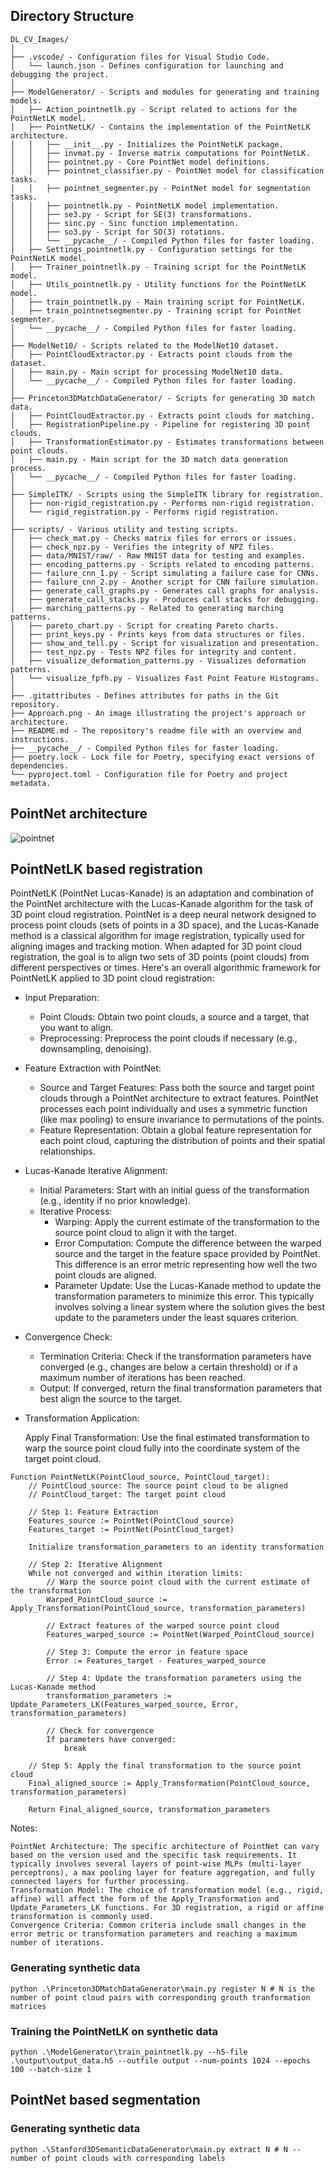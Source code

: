 ## Directory Structure

```
DL_CV_Images/
│
├── .vscode/ - Configuration files for Visual Studio Code.
│   └── launch.json - Defines configuration for launching and debugging the project.
│
├── ModelGenerator/ - Scripts and modules for generating and training models.
│   ├── Action_pointnetlk.py - Script related to actions for the PointNetLK model.
│   ├── PointNetLK/ - Contains the implementation of the PointNetLK architecture.
│   │   ├── __init__.py - Initializes the PointNetLK package.
│   │   ├── invmat.py - Inverse matrix computations for PointNetLK.
│   │   ├── pointnet.py - Core PointNet model definitions.
│   │   ├── pointnet_classifier.py - PointNet model for classification tasks.
│   │   ├── pointnet_segmenter.py - PointNet model for segmentation tasks.
│   │   ├── pointnetlk.py - PointNetLK model implementation.
│   │   ├── se3.py - Script for SE(3) transformations.
│   │   ├── sinc.py - Sinc function implementation.
│   │   ├── so3.py - Script for SO(3) rotations.
│   │   └── __pycache__/ - Compiled Python files for faster loading.
│   ├── Settings_pointnetlk.py - Configuration settings for the PointNetLK model.
│   ├── Trainer_pointnetlk.py - Training script for the PointNetLK model.
│   ├── Utils_pointnetlk.py - Utility functions for the PointNetLK model.
│   ├── train_pointnetlk.py - Main training script for PointNetLK.
│   ├── train_pointnetsegmenter.py - Training script for PointNet segmenter.
│   └── __pycache__/ - Compiled Python files for faster loading.
│
├── ModelNet10/ - Scripts related to the ModelNet10 dataset.
│   ├── PointCloudExtractor.py - Extracts point clouds from the dataset.
│   ├── main.py - Main script for processing ModelNet10 data.
│   └── __pycache__/ - Compiled Python files for faster loading.
│
├── Princeton3DMatchDataGenerator/ - Scripts for generating 3D match data.
│   ├── PointCloudExtractor.py - Extracts point clouds for matching.
│   ├── RegistrationPipeline.py - Pipeline for registering 3D point clouds.
│   ├── TransformationEstimator.py - Estimates transformations between point clouds.
│   ├── main.py - Main script for the 3D match data generation process.
│   └── __pycache__/ - Compiled Python files for faster loading.
│
├── SimpleITK/ - Scripts using the SimpleITK library for registration.
│   ├── non-rigid_registration.py - Performs non-rigid registration.
│   └── rigid_registration.py - Performs rigid registration.
│
├── scripts/ - Various utility and testing scripts.
│   ├── check_mat.py - Checks matrix files for errors or issues.
│   ├── check_npz.py - Verifies the integrity of NPZ files.
│   ├── data/MNIST/raw/ - Raw MNIST data for testing and examples.
│   ├── encoding_patterns.py - Scripts related to encoding patterns.
│   ├── failure_cnn_1.py - Script simulating a failure case for CNNs.
│   ├── failure_cnn_2.py - Another script for CNN failure simulation.
│   ├── generate_call_graphs.py - Generates call graphs for analysis.
│   ├── generate_call_stacks.py - Produces call stacks for debugging.
│   ├── marching_patterns.py - Related to generating marching patterns.
│   ├── pareto_chart.py - Script for creating Pareto charts.
│   ├── print_keys.py - Prints keys from data structures or files.
│   ├── show_and_tell.py - Script for visualization and presentation.
│   ├── test_npz.py - Tests NPZ files for integrity and content.
│   ├── visualize_deformation_patterns.py - Visualizes deformation patterns.
│   └── visualize_fpfh.py - Visualizes Fast Point Feature Histograms.
│
├── .gitattributes - Defines attributes for paths in the Git repository.
├── Approach.png - An image illustrating the project's approach or architecture.
├── README.md - The repository's readme file with an overview and instructions.
├── __pycache__/ - Compiled Python files for faster loading.
├── poetry.lock - Lock file for Poetry, specifying exact versions of dependencies.
└── pyproject.toml - Configuration file for Poetry and project metadata.
```

## PointNet architecture

![pointnet](https://github.com/SaumikDana/Deep-Learning-and-Computer-Vision-for-Point-Clouds/assets/9474631/eeb20b61-33b5-498a-a5c8-a5275f4507a7)

## PointNetLK based registration

PointNetLK (PointNet Lucas-Kanade) is an adaptation and combination of the PointNet architecture with the Lucas-Kanade algorithm for the task of 3D point cloud registration. PointNet is a deep neural network designed to process point clouds (sets of points in a 3D space), and the Lucas-Kanade method is a classical algorithm for image registration, typically used for aligning images and tracking motion. When adapted for 3D point cloud registration, the goal is to align two sets of 3D points (point clouds) from different perspectives or times. Here's an overall algorithmic framework for PointNetLK applied to 3D point cloud registration:

- Input Preparation:

    - Point Clouds: Obtain two point clouds, a source and a target, that you want to align.
    - Preprocessing: Preprocess the point clouds if necessary (e.g., downsampling, denoising).

- Feature Extraction with PointNet:

    - Source and Target Features: Pass both the source and target point clouds through a PointNet architecture to extract features. PointNet processes each point individually and uses a symmetric function (like max pooling) to ensure invariance to permutations of the points.
    - Feature Representation: Obtain a global feature representation for each point cloud, capturing the distribution of points and their spatial relationships.

- Lucas-Kanade Iterative Alignment:

    - Initial Parameters: Start with an initial guess of the transformation (e.g., identity if no prior knowledge).
    - Iterative Process:
        - Warping: Apply the current estimate of the transformation to the source point cloud to align it with the target.
        - Error Computation: Compute the difference between the warped source and the target in the feature space provided by PointNet. This difference is an error metric representing how well the two point clouds are aligned.
        - Parameter Update: Use the Lucas-Kanade method to update the transformation parameters to minimize this error. This typically involves solving a linear system where the solution gives the best update to the parameters under the least squares criterion.

- Convergence Check:

    - Termination Criteria: Check if the transformation parameters have converged (e.g., changes are below a certain threshold) or if a maximum number of iterations has been reached.
    - Output: If converged, return the final transformation parameters that best align the source to the target.

- Transformation Application:

    Apply Final Transformation: Use the final estimated transformation to warp the source point cloud fully into the coordinate system of the target point cloud.

```
Function PointNetLK(PointCloud_source, PointCloud_target):
    // PointCloud_source: The source point cloud to be aligned
    // PointCloud_target: The target point cloud

    // Step 1: Feature Extraction
    Features_source := PointNet(PointCloud_source)
    Features_target := PointNet(PointCloud_target)

    Initialize transformation_parameters to an identity transformation

    // Step 2: Iterative Alignment
    While not converged and within iteration limits:
        // Warp the source point cloud with the current estimate of the transformation
        Warped_PointCloud_source := Apply_Transformation(PointCloud_source, transformation_parameters)

        // Extract features of the warped source point cloud
        Features_warped_source := PointNet(Warped_PointCloud_source)

        // Step 3: Compute the error in feature space
        Error := Features_target - Features_warped_source

        // Step 4: Update the transformation parameters using the Lucas-Kanade method
        transformation_parameters := Update_Parameters_LK(Features_warped_source, Error, transformation_parameters)

        // Check for convergence
        If parameters have converged:
            break

    // Step 5: Apply the final transformation to the source point cloud
    Final_aligned_source := Apply_Transformation(PointCloud_source, transformation_parameters)

    Return Final_aligned_source, transformation_parameters
```

Notes:

    PointNet Architecture: The specific architecture of PointNet can vary based on the version used and the specific task requirements. It typically involves several layers of point-wise MLPs (multi-layer perceptrons), a max pooling layer for feature aggregation, and fully connected layers for further processing.
    Transformation Model: The choice of transformation model (e.g., rigid, affine) will affect the form of the Apply_Transformation and Update_Parameters_LK functions. For 3D registration, a rigid or affine transformation is commonly used.
    Convergence Criteria: Common criteria include small changes in the error metric or transformation parameters and reaching a maximum number of iterations.
    
### Generating synthetic data 

``python .\Princeton3DMatchDataGenerator\main.py register N # N is the number of point cloud pairs with corresponding grouth tranformation matrices``

### Training the PointNetLK on synthetic data

``python .\ModelGenerator\train_pointnetlk.py --h5-file .\output\output_data.h5 --outfile output --num-points 1024 --epochs 100 --batch-size 1`` 

## PointNet based segmentation

### Generating synthetic data

``python .\Stanford3DSemanticDataGenerator\main.py extract N # N -- number of point clouds with corresponding labels``

